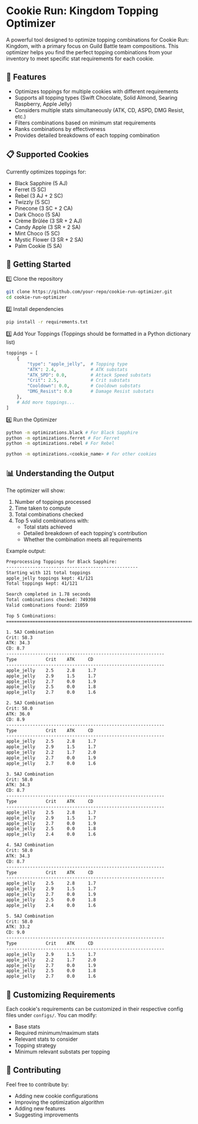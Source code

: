 # Cookie Run: Kingdom Topping Optimizer

A powerful tool designed to optimize topping combinations for Cookie Run: Kingdom, with a primary focus on Guild Battle team compositions. This optimizer helps you find the perfect topping combinations from your inventory to meet specific stat requirements for each cookie.

## 🍪 Features

- Optimizes toppings for multiple cookies with different requirements
- Supports all topping types (Swift Chocolate, Solid Almond, Searing Raspberry, Apple Jelly)
- Considers multiple stats simultaneously (ATK, CD, ASPD, DMG Resist, etc.)
- Filters combinations based on minimum stat requirements
- Ranks combinations by effectiveness
- Provides detailed breakdowns of each topping combination

## 📋 Supported Cookies

Currently optimizes toppings for:
- Black Sapphire (5 AJ)
- Ferret (5 SC)
- Rebel (3 AJ + 2 SC)
- Twizzly (5 SC)
- Pinecone (3 SC + 2 CA)
- Dark Choco (5 SA)
- Crème Brûlée (3 SR + 2 AJ)
- Candy Apple (3 SR + 2 SA)
- Mint Choco (5 SC)
- Mystic Flower (3 SR + 2 SA)
- Palm Cookie (5 SA)

## 🚀 Getting Started

1️⃣ Clone the repository
```bash
git clone https://github.com/your-repo/cookie-run-optimizer.git
cd cookie-run-optimizer
```
2️⃣ Install dependencies
```bash
pip install -r requirements.txt
```

3️⃣ Add Your Toppings (Toppings should be formatted in a Python dictionary list)
```python
toppings = [
    {
        "type": "apple_jelly",  # Topping type
        "ATK": 2.4,             # ATK substats
        "ATK_SPD": 0.0,         # Attack Speed substats
        "Crit": 2.5,            # Crit substats
        "Cooldown": 0.0,        # Cooldown substats
        "DMG_Resist": 0.0       # Damage Resist substats
    },
    # Add more toppings...
]
```

4️⃣ Run the Optimizer
```bash
python -m optimizations.black # For Black Sapphire
python -m optimizations.ferret # For Ferret
python -m optimizations.rebel # For Rebel

python -m optimizations.<cookie_name> # For other cookies
```

## 📊 Understanding the Output

The optimizer will show:
1. Number of toppings processed
2. Time taken to compute
3. Total combinations checked
4. Top 5 valid combinations with:
   - Total stats achieved
   - Detailed breakdown of each topping's contribution
   - Whether the combination meets all requirements

Example output:
```bash
Preprocessing Toppings for Black Sapphire:
--------------------------------------------------
Starting with 121 total toppings
apple_jelly toppings kept: 41/121
Total toppings kept: 41/121

Search completed in 1.78 seconds
Total combinations checked: 749398
Valid combinations found: 21059

Top 5 Combinations:
================================================================================

1. 5AJ Combination
Crit: 58.3
ATK: 34.3
CD: 8.7
------------------------------------------------------------
Type           Crit    ATK     CD
------------------------------------------------------------
apple_jelly    2.5     2.8     1.7
apple_jelly    2.9     1.5     1.7
apple_jelly    2.7     0.0     1.9
apple_jelly    2.5     0.0     1.8
apple_jelly    2.7     0.0     1.6

2. 5AJ Combination
Crit: 58.0
ATK: 36.0
CD: 8.9
------------------------------------------------------------
Type           Crit    ATK     CD
------------------------------------------------------------
apple_jelly    2.5     2.8     1.7
apple_jelly    2.9     1.5     1.7
apple_jelly    2.2     1.7     2.0
apple_jelly    2.7     0.0     1.9
apple_jelly    2.7     0.0     1.6

3. 5AJ Combination
Crit: 58.0
ATK: 34.3
CD: 8.7
------------------------------------------------------------
Type           Crit    ATK     CD
------------------------------------------------------------
apple_jelly    2.5     2.8     1.7
apple_jelly    2.9     1.5     1.7
apple_jelly    2.7     0.0     1.9
apple_jelly    2.5     0.0     1.8
apple_jelly    2.4     0.0     1.6

4. 5AJ Combination
Crit: 58.0
ATK: 34.3
CD: 8.7
------------------------------------------------------------
Type           Crit    ATK     CD
------------------------------------------------------------
apple_jelly    2.5     2.8     1.7
apple_jelly    2.9     1.5     1.7
apple_jelly    2.7     0.0     1.9
apple_jelly    2.5     0.0     1.8
apple_jelly    2.4     0.0     1.6

5. 5AJ Combination
Crit: 58.0
ATK: 33.2
CD: 9.0
------------------------------------------------------------
Type           Crit    ATK     CD
------------------------------------------------------------
apple_jelly    2.9     1.5     1.7
apple_jelly    2.2     1.7     2.0
apple_jelly    2.7     0.0     1.9
apple_jelly    2.5     0.0     1.8
apple_jelly    2.7     0.0     1.6
```

## 🔧 Customizing Requirements
Each cookie's requirements can be customized in their respective config files under `configs/`. You can modify:
- Base stats
- Required minimum/maximum stats
- Relevant stats to consider
- Topping strategy
- Minimum relevant substats per topping

## 📝 Contributing
Feel free to contribute by:
- Adding new cookie configurations
- Improving the optimization algorithm
- Adding new features
- Suggesting improvements
